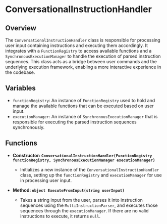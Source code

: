 # ConversationalInstructionHandler

## Overview
The `ConversationalInstructionHandler` class is responsible for processing user input containing instructions and executing them accordingly. It integrates with a `FunctionRegistry` to access available functions and a `SynchronousExecutionManager` to handle the execution of parsed instruction sequences. This class acts as a bridge between user commands and the underlying execution framework, enabling a more interactive experience in the codebase.

## Variables

- `functionRegistry`: An instance of `FunctionRegistry` used to hold and manage the available functions that can be executed based on user input.
- `executionManager`: An instance of `SynchronousExecutionManager` that is responsible for executing the parsed instruction sequences synchronously.

## Functions

- **Constructor: `ConversationalInstructionHandler(FunctionRegistry functionRegistry, SynchronousExecutionManager executionManager)`**
  - Initializes a new instance of the `ConversationalInstructionHandler` class, setting up the `functionRegistry` and `executionManager` for use in processing user input.

- **Method: `object ExecuteFromInput(string userInput)`**
  - Takes a string input from the user, parses it into instruction sequences using the `MultiInstructionParser`, and executes those sequences through the `executionManager`. If there are no valid instructions to execute, it returns `null`.
